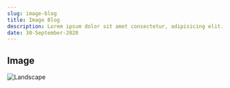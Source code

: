 ```yaml
---
slug: image-blog
title: Image Blog
description: Lorem ipsum dolor sit amet consectetur, adipisicing elit. Explicabo, nulla beatae? Unde consequuntur provident voluptas? Quo odit 
date: 30-September-2020
---
```


## Image

![Landscape](https://images.unsplash.com/photo-1501785888041-af3ef285b470?ixlib=rb-1.2.1&auto=format&fit=crop&w=500&q=60)